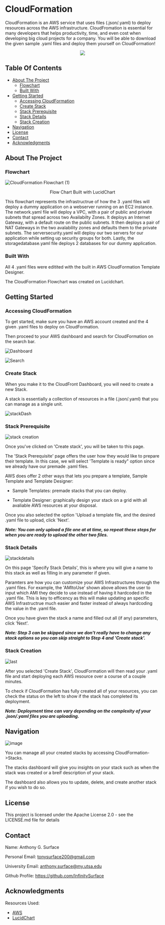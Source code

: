 # CloudFormation

CloudFormation is an AWS service that uses files (.json/.yaml) to deploy resources across the AWS infrastructure. CloudFromation is essential for many developers that helps productivity, time, and even cost when developing big cloud projects for a company. You will be able to download the given sample .yaml files and deploy them yourself on CloudFormation!

<p align="center">
  <img src="https://user-images.githubusercontent.com/98137377/159177689-c6e65174-002c-4646-83bf-c4b27d7f9b64.png">
</p>

## Table Of Contents

- [About The Project](#about-the-project)
    - [Flowchart](#flowchart)
    - [Built With](#built-with)
- [Getting Started](#getting-started)
    - [Accessing CloudFormation](#accessing-cloudformation)
    - [Create Stack](#create-stack)
    - [Stack Prerequisite](#stack-prerequisite)
    - [Stack Details](#stack-details)
    - [Stack Creation](#stack-creation)
- [Navigation](#navigation)
- [License](#license)
- [Contact](#contact)
- [Acknowledgments](#acknowledgments)

## About The Project

### Flowchart

![CloudFormation Flowchart (1)](https://user-images.githubusercontent.com/98137377/159145487-fe0ee9cf-fa55-4620-97ca-3aab776be2ac.png)

</p>
<p align = "center">
Flow Chart Built with LucidChart
</p>

This flowchart represents the infrastructrue of how the 3 .yaml files will deploy a dummy application on a webserver running on an EC2 instance. The network.yaml file will deploy a VPC, with a pair of public and private subnets that spread across two Availabilty Zones. It deploys an Internet Gateway, with a default route on the public subnets. It then deploys a pair of NAT Gateways in the two avalability zones and defaults them to the private subnets. The serversecurity.yaml will deploy our two servers for our application while setting up security groups for both. Lastly, the storagedatabase.yaml file deploys 2 databases for our dummy application.

### Built With

All 4 .yaml files were editited with the built in AWS CloudFormation Template Designer.

The CloudFormation Flowchart was created on Lucidchart.

## Getting Started

### Accessing CloudFormation

To get started, make sure you have an AWS account created and the 4 given .yaml files to deploy on CloudFormation.

Then proceed to your AWS dashboard and search for CloudFormation on the search bar.

![Dashboard](https://user-images.githubusercontent.com/98137377/159184215-8ab5970d-f348-458d-8aaf-03dce22e4842.jpg)

![Search](https://user-images.githubusercontent.com/98137377/159184216-30d725f3-390c-4d2f-a6d2-3a8230a12b42.jpg)

### Create Stack

When you make it to the CloudFront Dashboard, you will need to create a new Stack.

A stack is essentially a collection of resources in a file (.json/.yaml) that you can manage as a single unit.

![stackDash](https://user-images.githubusercontent.com/98137377/159184542-d4124cc3-769c-47ae-8ac3-bfbecf780fae.jpg)

### Stack Prerequisite

![stack creation](https://user-images.githubusercontent.com/98137377/159184814-4fac884b-1a61-46da-889d-3e8e5b7757d1.jpg)

Once you've clicked on 'Create stack', you will be taken to this page.

The 'Stack Prerequisite' page offers the user how they would like to prepare their template. In this case, we will select 'Template is ready" option since we already have our premade .yaml files.

AWS does offer 2 other ways that lets you prepare a template, Sample Template and Template Designer:

* Sample Templates:  premade stacks that you can deploy.

* Template Designer: graphically design your stack on a grid with all avaliable AWS resources at your disposal. 

Once you also selected the option 'Upload a template file, and the desired .yaml file to upload, click 'Next'.

***Note: You can only upload a file one at at time, so repeat these steps for when you are ready to upload the other two files.***

### Stack Details

![stackdetails](https://user-images.githubusercontent.com/98137377/159185136-187e9deb-e3e2-455e-ae8d-4229e861be9e.jpg)

On this page 'Specify Stack Details', this is where you will give a name to this stack as well as filling in any parameter if given.

Paramters are how you can customize your AWS Infrastructures through the .yaml files. For example, the 'AMItoUse' shown above allows the user to input which AMI they decide to use instead of having it hardcoded in the .yaml file. This is key to efficency as this will make updating an specific AWS Infrastructrue much easier and faster instead of always hardcoding the value in the .yaml file.

Once you have given the stack a name and filled out all (if any) parameters, click 'Next'.

***Note: Step 3 can be skipped since we don't really have to change any stack options so you can skip straight to Step 4 and 'Create stack'.*** 

### Stack Creation

![last](https://user-images.githubusercontent.com/98137377/159185296-21d06d18-dfca-4ecb-a744-881c65e68292.jpg)

After you selected 'Create Stack', CloudFormation will then read your .yaml file and start deploying each AWS resource over a course of a couple minutes.

To check if CloudFormation has fully created all of your resources, you can check the status on the left to show if the stack has completed its deployment.

***Note: Deployment time can vary depending on the complexity of your .json/.yaml files you are uploading.***

## Navigation

![image](https://user-images.githubusercontent.com/98137377/159185376-dd4a2cfc-c185-4bf9-a323-dbf0d54f8113.png)

You can manage all your created stacks by accessing CloudFormation->Stacks.

The stacks dashboard will give you insights on your stack such as when the stack was created or a breif description of your stack.

The dashboard also allows you to update, delete, and create another stack if you wish to do so.

## License

This project is licensed under the Apache License 2.0 - see the LICENSE.md file for details

## Contact

Name: Anthony G. Surface

Personal Email: tonysurface200@gmail.com

University Email: anthony.surface@my.utsa.edu

Github Profile: https://github.com/InfinitySurface

## Acknowledgments

Resources Used:

* [AWS](https://aws.amazon.com/?nc2=h_lg)
* [LucidChart](https://www.lucidchart.com/pages/)
